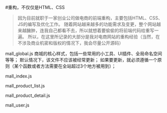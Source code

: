 #重构，不仅仅是HTML、CSS
> 因为目前就职于一家创业公司做电商的前端重构，主要包括HTML、CSS、JS的编写及优化工作。
> 随着网站越来越多的功能需求及变更，整个网站越来越臃肿，连我自己都看不去，所以就想着要偷偷的将前端代码给重写一遍。
> 所以，在这里所记录的大部分是我对电商网站的重构经验（当然，在不涉及商业机密和版权的情况下，我会尽量公开源码）



mall_global.js
	商城的核心样式，包括一些常用的小工具、UI插件、全局命名空间等等；
	默认情况下，该文件不应该被经常更新；
	如果要更新，就必须遵循一个原则（某个函数或者方法需要在全站超过3个地方被用到）；

mall_index.js

mall_product_list.js

mall_product_detail.js

mall_user.js
